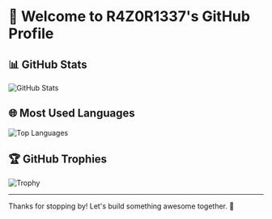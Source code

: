 # 👾 Welcome to R4Z0R1337's GitHub Profile

## 📊 GitHub Stats
![GitHub Stats](https://github-readme-stats.vercel.app/api?username=R4Z0R1337&show_icons=true&theme=radical)

## 🌐 Most Used Languages
![Top Languages](https://github-readme-stats.vercel.app/api/top-langs/?username=R4Z0R1337&layout=compact&theme=radical)

## 🏆 GitHub Trophies
![Trophy](https://github-profile-trophy.vercel.app/?username=R4Z0R1337&theme=radical)

---

Thanks for stopping by! Let's build something awesome together. 🚀
